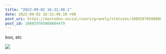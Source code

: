 ```yaml
---
title: "2022-09-02 16:31:48.1"
date: 2022-09-02 16:31:48.10 +00
post_uri: https://mastodon.social/users/gravely/statuses/108929765088004479
post_id: 108929765088004479
---
```

boo, etc


![](/images/108929764990787424.jpg)

